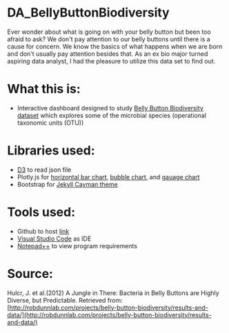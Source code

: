# DA_BellyButtonBiodiversity

Ever wonder about what is going on with your belly button but been too afraid to ask? We don't pay attention to our belly buttons until there is a cause for concern. We know the basics of what happens when we are born and don't usually pay attention besides that. As an ex bio major turned aspiring data analyst, I had the pleasure to utilize this data set to find out. 

# What this is:

* Interactive dashboard designed to study [Belly Button Biodiversity dataset](http://robdunnlab.com/projects/belly-button-biodiversity/) which explores some of the microbial species
(operational taxonomic units (OTU))

# Libraries used:

* [D3](http://learnjsdata.com/read_data.html) to read json file
* Plotly.js for [horizontal bar chart](https://plotly.com/python/horizontal-bar-charts/), [bubble chart](https://plotly.com/python/bubble-charts/), and [gauage chart](https://plotly.com/python/gauge-charts/)
* Bootstrap for [Jekyll Cayman theme](https://jekyllthemes.io/theme/jekyll-cayman-theme)

# Tools used:

* Github to host [link](https://tianiachan.github.io/DA_BellyButtonBiodiversity/)
* [Visual Studio Code](https://code.visualstudio.com/) as IDE
* [Notepad++](https://notepad-plus-plus.org/downloads/) to view program requirements

# Source:
Hulcr, J. et al.(2012) A Jungle in There: Bacteria in Belly Buttons are Highly Diverse, but Predictable. Retrieved from: [http://robdunnlab.com/projects/belly-button-biodiversity/results-and-data/](http://robdunnlab.com/projects/belly-button-biodiversity/results-and-data/)
